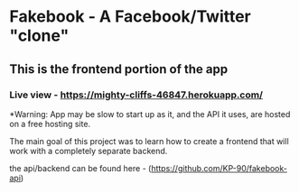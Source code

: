 # Fakebook - A Facebook/Twitter "clone"

## This is the frontend portion of the app

### Live view - https://mighty-cliffs-46847.herokuapp.com/ 

*Warning: App may be slow to start up as it, and the API it uses, are hosted on a free hosting site. 


The main goal of this project was to learn how to create a frontend that will work with a completely separate backend. 

the api/backend can be found here - (https://github.com/KP-90/fakebook-api)
